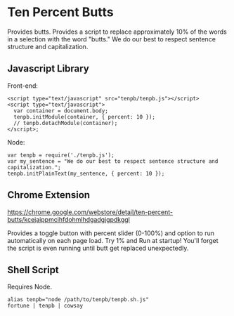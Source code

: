 # Ten Percent Butts

Provides butts. Provides a script to replace approximately 10% of the words in a selection with the word "butts." We do our best to respect sentence structure and capitalization.

## Javascript Library

Front-end:

    <script type="text/javascript" src="tenpb/tenpb.js"></script>
    <script type="text/javascript">
      var container = document.body;
      tenpb.initModule(container, { percent: 10 });
      // tenpb.detachModule(container);
    </script>;

Node:

    var tenpb = require('./tenpb.js');
    var my_sentence = "We do our best to respect sentence structure and capitalization.";
    tenpb.initPlainText(my_sentence, { percent: 10 });

## Chrome Extension

https://chrome.google.com/webstore/detail/ten-percent-butts/kcejaippmcihfdohmlhdgadgjgpdkggl

Provides a toggle button with percent slider (0-100%) and option to run automatically on each page load. Try 1% and Run at startup! You'll forget the script is even running until butt get replaced unexpectedly.

## Shell Script

Requires Node.

    alias tenpb="node /path/to/tenpb/tenpb.sh.js"
    fortune | tenpb | cowsay

